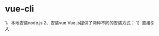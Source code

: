 # vue-cli

1、本地安装node.js
2、安装vue
Vue.js提供了两种不同的安装方式：
1）直接引入<script>的方式（此处不做介绍了）
2）Vue-cli脚手架，官方的命令行工具，用于快速构建具有热重载、vuex状态管理、router路由等配置的项目。

```bash
# 安装Vue-cli
npm install --global vue-cli
```

使用脚手架搭建工程，执行以下命令：

```bash
vue init webpack my-project
cd my-project
npm install
```

若第一步网络无法下载webpack模板，可以先去网站https://github.com/vuejs-templates下载模板，再本地离线安装。
模板下载后，解压到目录C:\Users\yanfangfang/.vue-templates下。

再执行第一步的命令，后面加上--offline

```bash
vue init webpack my-project --offline
npm run dev 
```

# `<router-link>`

  `<router-link>` 组件支持用户在具有路由功能的应用中 (点击) 导航。 通过 to 属性指定目标地址，默认渲染成带有正确链接的` <a>` 标签，可以通过配置 tag 属性生成别的标签.。另外，当目标路由成功激活时，链接元素自动设置一个表示激活的 CSS 类名。

`<router-link>` 比起写死的` <a href="..."> `会好一些，理由如下：
1)无论是 HTML5 history 模式还是 hash 模式，它的表现行为一致，所以，当你要切换路由模式，或者在 IE9 降级使用 hash 模式，无须作任何变动。
2)在 HTML5 history 模式下，router-link 会守卫点击事件，让浏览器不再重新加载页面。
3)当你在 HTML5 history 模式下使用 base 选项之后，所有的 to 属性都不需要写 (基路径) 了。

**属性**
to
类型: string | Location
required
表示目标路由的链接。当被点击后，内部会立刻把 to 的值传到 router.push()，所以这个值可以是一个字符串或者是描述目标位置的对象。
eg:
<!-- 字符串 -->
`<router-link to="home">Home</router-link>`
<!-- 渲染结果 -->
<a href="home">Home</a>

<!-- 使用 v-bind 的 JS 表达式 -->
`<router-link v-bind:to="'home'">Home</router-link>`

<!-- 不写 v-bind 也可以，就像绑定别的属性一样 -->
`<router-link :to="'home'">Home</router-link>`

<!-- 同上 -->
`<router-link :to="{ path: 'home' }">Home</router-link>`

<!-- 命名的路由 -->
`<router-link :to="{ name: 'user', params: { userId: 123 }}">User</router-link>`

<!-- 带查询参数，下面的结果为 /register?plan=private -->
`<router-link :to="{ path: 'register', query: { plan: 'private' }}">Register</router-link>`

replace
类型: boolean
默认值: false
设置 replace 属性的话，当点击时，会调用 router.replace() 而不是 router.push()，于是导航后不会留下 history 记录。
eg:
`<router-link :to="{ path: '/abc'}" replace></router-link>`

append
类型: boolean
默认值: false
设置 append 属性后，则在当前 (相对) 路径前添加基路径。例如，我们从 /a 导航到一个相对路径 b，如果没有配置 append，则路径为 /b，如果配了，则为 /a/b
eg:
`<router-link :to="{ path: 'relative/path'}" append></router-link>`

tag
类型: string
默认值: "a"
有时候想要 <router-link> 渲染成某种标签，例如 <li>。 于是我们使用 tag prop 类指定何种标签，同样它还是会监听点击，触发导航。
eg:
`<router-link to="/foo" tag="li">foo</router-link>`
<!-- 渲染结果 -->
<li>foo</li>

exact
类型: boolean
默认值: false
"是否激活" 默认类名的依据是 inclusive match (全包含匹配)。 举个例子，如果当前的路径是 /a 开头的，那么 <router-link to="/a"> 也会被设置 CSS 类名。
eg:
按照这个规则，每个路由都会激活<router-link to="/">！想要链接使用 "exact 匹配模式"，则使用 exact 属性：
<!-- 这个链接只会在地址为 / 的时候被激活 -->
`<router-link to="/" exact>`

# `<router-view>`

 ` <router-view>` 组件是一个 functional 组件，渲染路径匹配到的视图组件。<router-view> 渲染的组件还可以内嵌自己的` <router-view>`，根据嵌套路径，渲染嵌套组件。
其他属性 (非 router-view 使用的属性) 都直接传给渲染的组件， 很多时候，每个路由的数据都是包含在路由参数中。
因为它也是个组件，所以可以配合` <transition>` 和` <keep-alive>` 使用。如果两个结合一起用，要确保在内层使用` <keep-alive>`：

```html
<transition>
  <keep-alive>
    <router-view></router-view>
  </keep-alive>
</transition>
```

name
类型: string
默认值: "default"

如果 `<router-view>`设置了名称，则会渲染对应的路由配置中 components 下的相应组件。查看 命名视图 中的例子。

----------------------------------------------------------------------------------------------------------------------------------------------------------------
# vuex

在`vuex`里面，`state`里面是存放数据的（类似于`vue`里面的`data`），`mutations`里面存放的是各种函数方法，用来改变`state`里面的数据的方法。

## state

`state`里面的数据在使用的时候，一般是挂在`computed`里面的，因为如果你挂在`data`上面，只会赋值一次，不会跟着`vuex`里面的变化而同步变化，当然也可以通过`watch $store`去解决这个问题，如下：

```js
computed: {
    hasBg(){
        return this.$store.state.hasBg
    }
}
```

```js
watch : {
    '$store.state.hasBg' : {
        handler(newVal,oldVal){
            console.log(newVal)
        }
    }
}
```

接着再说mapState

## mapState

`mapState`，作用就是可以在`computed`里面少写一些代码，使用如下:

```js
import { mapState } from 'vuex'
......
computed : mapState({
    //vuex里的数据，两种写法：
    leftFocus : 'leftFocus',
    hasBg : (state) => state.hasBg,
    ......
})
```

`...mapState`，这个就是`...`的用法，使用之后变得更加方便：

```js
import { mapState } from 'vuex'
......
computed : {
    ...mapState({
        leftFocus:'leftFocus',
        loadingNum:'loadingNum',
        hasBg:'hasBg'
    }),
    ......
}
```

`mapState`里面或者直接写成：

```js
import { mapState } from 'vuex'
......
computed : {
    ...mapState([
        'leftFocus',
        'loadingNum',
        'hasBg'
    ]),
    ......
}

```

## mutation

```js
const store = new Vuex.Store({
  state: {
    count: 1
  },
  mutations: {
    increment (state) {
      // 变更状态
      state.count++
    }
  }
})
```

```js
// 组件,根组件里已注册store
this.$store.commit('increment')
```

**Mutation 必须是同步函数**

## mapMutation

`mapMutations` 和 `mapState` 用法一样，`mapMutations`是用来存放`vuex`里面的`mutations`函数的，如下：

```js
import {mapMutations} from 'vuex'
......
methods : {
    ...mapMutations([
        'updateBg'
    ]),
}
```

使用 `mapMutations` 辅助函数将组件中的 `methods` 映射为 `store.commit` 调用（需要在根节点注入 `store`）。

```js
import { mapMutations } from 'vuex'

export default {
  // ...
  methods: {
    ...mapMutations([
      'increment', // 将 `this.increment()` 映射为 `this.$store.commit('increment')`

      // `mapMutations` 也支持载荷：
      'incrementBy' // 将 `this.incrementBy(amount)` 映射为 `this.$store.commit('incrementBy', amount)`
    ]),
    ...mapMutations({
      add: 'increment' // 将 `this.add()` 映射为 `this.$store.commit('increment')`
    })
  }
}
```

# vue-i18n

仓库地址：https://github.com/kazupon/vue-i18n

兼容性：
支持 Vue.js 2.x 以上版本

安装方法：（此处只演示 npm）
npm install vue-i18n

-----------------------------------------------------------------

使用方法：
1、在 main.js 中引入 vue-i18n （前提是要先引入 vue）

```js
import VueI18n from 'vue-i18n';
Vue.use(VueI18n);
```

2、准备本地的翻译信息

```js
const messages = {
  zh: {
    message: {
      hello: '好好学习，天天向上！'
    }
  },
  en: {
    message: {
      hello: 'good good study, day day up!'
    }
  }
}
```

3、创建带有选项的 VueI18n 实例

```js
const i18n = new VueI18n({
    locale: 'en', // 语言标识
    messages
})
```

4、把 i18n 挂载到 vue 根实例上

```js
const app = new Vue({
    router,
    i18n,
    ...App
}).$mount('#app')
```

5、在 HTML 模板中使用
```html
<div id="app">
  <h1 style="font-size: 16px; text-align: center;">{{ $t("message.hello") }}</h1>
</div>
```

我们刚才定的语言标识是 “en” 英语，现在改成 “zh” 中文:

```js
const i18n = new VueI18n({
    locale: 'zh', // 语言标识
    messages
})
```

这样就可以轻松实现国际化了，实际开发中，页面内容肯定是很多的，我们可以把对应语言的信息保存为不同的 json对象

```js
const i18n = new VueI18n({
    locale: 'en',  // 语言标识
    messages: {
        'zh': require('./common/lang/zh'),
        'en': require('./common/lang/en')
    }
})
```

```js
// zh.js
// 注意：一定是 exports，不是 export，否则会报错，报错信息是下列的中的内容不是 string
module.exports = {
  message: {
    title: '运动品牌'
  },
  placeholder: {
      enter: '请输入您喜欢的品牌'
  },
  brands: {
    nike: '耐克',
    adi: '阿迪达斯',
    nb: '新百伦',
    ln: '李宁'
  }
}

// en.js
module.exports = {
  message: {
    title: 'Sport Brands'
  },
  placeholder: {
    enter: 'Please type in your favorite brand'
  },
  brands: {
    nike: 'Nike',
    adi: 'Adidas',
    nb: 'New Banlance',
    ln: 'LI Ning'
  }
}
```

接下来，在HTML 模板中使用，要特别注意在 js 中的国际化写法
// HTML

```html
<div id="app">
  <div style="margin: 20px;">
    <h1>{{$t("message.title")}}</h1>
    <input style="width: 300px;" class="form-control" :placeholder="$t('placeholder.enter')">
    <ul>
      <li v-for="brand in brands">{{brand}}</li>
    </ul>
  </div>
</div>
```

// JS

```js
data () {
  return {
    brands: [
        this.$t('brands.nike'), 
        this.$t('brands.adi'), 
        this.$t('brands.nb'), 
        this.$t('brands.ln')
    ]
  }
}
```

-----------------------------------------------------------------

在上面的操作中，我们都是通过手动修改 locale 的属性值来切换语言，实际上，更希望浏览器自动识别，这里可以借助于 cookie
1、新建一个 cookie.js 文件，用于读取cookie

```js
function getCookie(name,defaultValue) {
  var arr, reg = new RegExp("(^| )" + name + "=([^;]*)(;|$)");
  if (arr = document.cookie.match(reg))
    return unescape(arr[2]);
  else
    return defaultValue;
}
export {
  getCookie
}
```

2、在 main.js 中引入这个js，并通过 PLAY_LANG 属性来获取浏览器的语言

```js
const i18n = new VueI18n({
  locale: getCookie('PLAY_LANG','zh'),// 语言标识
  messages: {
    'zh': require('./common/lang/zh'),
    'en': require('./common/lang/en')
  }
})
```

这里需要注意两个极易出错的地方：
（1）将 $t() 写成了 $()
（2）json 中在同一个对象里有同名属性

vue-i18n 提供了一个全局配置参数叫 “locale”，通过改变 locale 的值可以实现不同语种的切换
下面的案例借用了 Element UI 的弹窗样式，上面的步骤不再赘述，直接上核心代码
// template
```html
<h2>{{$t('test')}}</h2>
<button type="button" class="btn btn-success" @click="changeLocale">中文/EN</button>
```

// js方法

```js
changeLocale () {
  this.$confirm(this.$t('layer.toggle'), this.$t('layer.tips'), {
    confirmButtonText: this.$t('button.ok'),
    cancelButtonText: this.$t('button.cancel'),
    type: 'warning'
  }).then(() => {
     let locale = this.$i18n.locale
     locale === 'zh' ? this.$i18n.locale = 'en' : this.$i18n.locale = 'zh'
  }).catch(() => {
    this.$message({
      type: 'info',
    })
  })
}
```

在配合 Element-UI 一起使用时，会有2个问题：
（1）页面刷新后，通过按钮切换的语言还原成了最初的语言，无法保存
（2）框架内部自带的提示文字无法更改，比如像时间选择框内部中的提示文字
关于第一个问题，可以在初始化VueI18n实例时，通过 localStorage 来为 locale 对象赋值

```js
const i18n = new VueI18n({
  locale: localStorage.getItem('locale') || 'zh',
  messages 
})
```

在切换语言的时候可以缓存不同的语言选项，并且可以长期保存，不会因为刷新网页而改变locale 的属性值
<div class="lang">
  <el-dropdown>
    <i class="iconfont icon-language4"></i>
    <el-dropdown-menu slot="dropdown">
      <el-dropdown-item @click.native="toggleLang('zh')" :disabled="$i18n.locale == 'zh'">中文</el-dropdown-item>
      <el-dropdown-item @click.native="toggleLang('en')" :disabled="$i18n.locale == 'en'">English</el-dropdown-item>
    </el-dropdown-menu>
  </el-dropdown>
</div>
```js
toggleLang(lang) {
  if(lang == 'zh'){
    localStorage.setItem('locale', 'zh')
    this.$i18n.locale = localStorage.getItem('locale')
    this.$message({
      message: '切换为中文！',
      type: 'success'
    })
  } else if (lang == 'en') {
    localStorage.setItem('locale', 'en')
    this.$i18n.locale = localStorage.getItem('locale')
    this.$message({
      message: 'Switch to English!',
      type: 'success'
   })
  }
}
```

关于第二个问题，更改Element 组件内部语言，这里还涉及到 手动处理 vue-i18n@6.x 兼容性问题。官网已经做了详细介绍，这里依葫芦画瓢跟着实现一下

```js
// i18n.js
import Vue from 'vue'
import VueI18n from 'vue-i18n'
import locale from 'element-ui/lib/locale';
import zh from './langs/zh'
import en from './langs/en'
import enLocale from 'element-ui/lib/locale/lang/en'
import zhLocale from 'element-ui/lib/locale/lang/zh-CN'
Vue.use(VueI18n)
const messages = {
  en: Object.assign(en, enLocale),
  zh: Object.assign(zh, zhLocale)
}
console.log(messages.zh)
const i18n = new VueI18n({
  locale: localStorage.getItem('locale') || 'zh',
  messages 
})
locale.i18n((key, value) => i18n.t(key, value)) //为了实现element插件的多语言切换
export default i18n
```

照如上把国际化文件都整合到一起，避免main.js 中大段引入相关代码。main.js 中与 i18n 相关的就只剩两行代码

```js
import i18n from './i18n/i18n'// 1行
window.app = new Vue({
  el: '#app',
  router,
  store,
  i18n, // 2行
  components: { App },
  template: '<App/>'
})
```

# 非父子Bus通信

vue 2 使用Bus.js进行兄弟(非父子)组件通信 简单案例
vue2中废弃了`$dispatch`和`$broadcast`分发和广播事件的方法。父子组件中可以用`props`和`$emit()`进行通信。如何实现非父子组件间的通信，可以通过实例一个vue实例Bus作为媒介，要相互通信的兄弟组件之中，都引入Bus，之后通过分别调用Bus事件触发和监听来实现组件之间的通信和参数传递。


首先需要在任意地方添加一个bus.js

在bus.js里面 写入下面信息

```js
import Vue from 'vue'
export default new Vue();
```

在需要通信的组件里都引入Bus.js
如果你的bus.js是自定义一个bus的文件，那from后面就改成你的所放的位置

```js
import Bus from './bus.js'
```

接下来就是要组件通信了
添加一个 触发 `#emit`的事件按钮

```vue
<template>
  <div id="emit"><button @click="bus">按钮</button></div>
</template>
<script>
import Bus from './bus.js' 
export default { 
  data() {
    return {
      message: ''"
    }
  },
  methods: {
   bus() {
      Bus.$emit('msg', '我要传给兄弟组件们，你收到没有')
   }
}}
</script>
```

打开要和`$emit`通信的另外一个组件
在钩子函数中监听`msg`事件

```vue
<template>
  <div id="on">
    <p>{{message}}</p>
  </div>
</template>
<script>
import Bus from './bus.js'
export default {
  data() {
    return {
      message:  ''
    }
  },
  mounted() {
    let self = this
    Bus.$on('msg', (e) => {
      self.message = e;
      console.log(`传来的数据是：${e}`)
    })
  }
}
</script>
```

最后 `<p>` 会显示来自 `$emit`传来的信息

# vue中v-model使用计算属性，双向绑定失效

在vue中v-model绑定了一个值到val中，用到了计算属性监测val的变化，但是使用了computed之后，v-model的双向绑定失效

```html
<div class="flex f7" style="width: 0" v-if="isIos || isAndroid">
    <input
    	class="f7"
        type="text"
        v-model="getAddress"
        :placeholder="$t('withdraw.adsToast')"/>
    <div class="f1 img-cont" @click="scan()">
     	<img src="../../assets/img/ic-withdrawAds.png" class="ic-ads"/>
    </div>
</div> 
```

<div class = "flex f7" style = "width: 0" v-if="isIos || isAndroid">
    <input class = "f7" type = "text" v-model = "getAddress" :placeholder = "$t('withdraw.adsToast')"/>
    <div class = "f1 img-cont" @click = "scan()">
     <img src = "../../assets/img/ic-withdrawAds.png"
             class = "ic-ads"/>
    </div></div> 

```js
computed: {
    getAddress: {
        get: function () {
            if(this.$store.state.updateAddress){
            	this.address = this.$store.state.updateAddress
            }
            return this.address
        }
    }
}
```

输入地址之后再输入下面其他input值，地址值变为空，打印this.address为空

后来在计算属性中加入get和set解决了双向绑定问题

```js
computed: {
    getAddress: {
        get: function () {
            if(this.$store.state.updateAddress){
            	this.address = this.$store.state.updateAddress
            }
            return this.address
        },
        set: function (value) {
            this.address = value
        }
    }
}
```

### v-model基础用法

(详见[https://cn.vuejs.org/v2/guide/forms.html#%E5%9F%BA%E7%A1%80%E7%94%A8%E6%B3%95](https://cn.vuejs.org/v2/guide/forms.html#基础用法))

你可以用 v-model 指令在表单` <input>`、`<textarea>` 及 `<select>` 元素上创建双向数据绑定。它会根据控件类型自动选取正确的方法来更新元素。尽管有些神奇，但 `v-model` 本质上不过是语法糖。它负责监听用户的输入事件以更新数据，并对一些极端场景进行一些特殊处理。

`v-model` 会忽略所有表单元素的 `value`、`checked`、`selected` 特性的初始值而总是将 Vue 实例的数据作为数据来源。你应该通过 JavaScript 在组件的 data 选项中声明初始值。

`v-model` 在内部为不同的输入元素使用不同的属性并抛出不同的事件：

- `text` 和 `textarea` 元素使用 `value` 属性和 `input` 事件；

- `checkbox` 和 `radio` 使用 `checked` 属性和 `change` 事件；

- `select` 字段将 `value` 作为 `prop` 并将 `change` 作为事件。

对于需要使用输入法 (如中文、日文、韩文等) 的语言，你会发现 `v-model` 不会在输入法组合文字过程中得到更新。如果你也想处理这个过程，请使用 `input` 事件。

在文本区域插值 (`<textarea>{{text}}</textarea>`) 并不会生效，应用 `v-model `来代替。

# 注意点

1、`computed`里配的属性，如果依赖了其他属性，给该属性赋值时，注意添加`setter`方法；
2、`this.$nextTrick(function(){});` Vue实例里属性都响应over后，会触发其中的回调函数；

